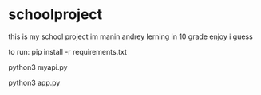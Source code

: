# schoolproject

this is my school project
im manin andrey 
lerning in 10 grade
enjoy i guess

to run:
pip install -r requirements.txt

python3 myapi.py

python3 app.py